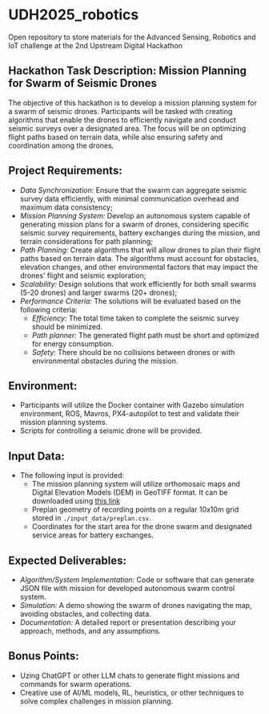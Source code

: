 # UDH2025_robotics
Open repository to store materials for the Advanced Sensing, Robotics and IoT challenge at the 2nd Upstream Digital Hackathon

## Hackathon Task Description: Mission Planning for Swarm of Seismic Drones

The objective of this hackathon is to develop a mission planning system for a swarm of seismic drones. Participants will be tasked with creating algorithms that enable the drones to efficiently navigate and conduct seismic surveys over a designated area. The focus will be on optimizing flight paths based on terrain data, while also ensuring safety and coordination among the drones.

## Project Requirements:
* _Data Synchronization:_ Ensure that the swarm can aggregate seismic survey data efficiently, with minimal communication overhead and maximum data consistency;
* _Mission Planning System:_ Develop an autonomous system capable of generating mission plans for a swarm of drones, considering specific seismic survey requirements, battery exchanges during the mission, and terrain considerations for path planning;
* _Path Planning:_ Create algorithms that will allow drones to plan their flight paths based on terrain data. The algorithms must account for obstacles, elevation changes, and other environmental factors that may impact the drones’ flight and seismic exploration;
* _Scalability:_ Design solutions that work efficiently for both small swarms (5-20 drones) and larger swarms (20+ drones);
* _Performance Criteria:_ The solutions will be evaluated based on the following criteria:
    * _Efficiency:_ The total time taken to complete the seismic survey should be minimized.
    * _Path planner:_ The generated flight path must be short and optimized for energy consumption.
    * _Safety:_ There should be no collisions between drones or with environmental obstacles during the mission.

## Environment:
* Participants will utilize the Docker container with Gazebo simulation environment, ROS, Mavros, PX4-autopilot to test and validate their mission planning systems.
* Scripts for controlling a seismic drone will be provided.

## Input Data:
* The following input is provided: 
    * The mission planning system will utilize orthomosaic maps and Digital Elevation Models (DEM) in GeoTIFF format. It can be downloaded using [this link](https://www.dropbox.com/scl/fo/7wknt8y1o21nywsznn74d/AAxhbd2WGdAOrqduDDFYJns?rlkey=i6592rop9aja25suadp98kmb6&dl=0)
    * Preplan geometry of recording points on a regular 10x10m grid stored in ```./input_data/preplan.csv```.
    * Coordinates for the start area for the drone swarm and designated service areas for battery exchanges.

## Expected Deliverables: 

* _Algorithm/System Implementation:_ Code or software that can generate JSON file with mission for developed autonomous swarm control system. 
* _Simulation:_ A demo showing the swarm of drones navigating the map, avoiding obstacles, and collecting data.
* _Documentation:_ A detailed report or presentation describing your approach, methods, and any assumptions.

## Bonus Points: 
* Uzing ChatGPT or other LLM chats to generate flight missions and commands for swarm operations.
* Creative use of AI/ML models, RL, heuristics, or other techniques to solve complex challenges in mission planning.

